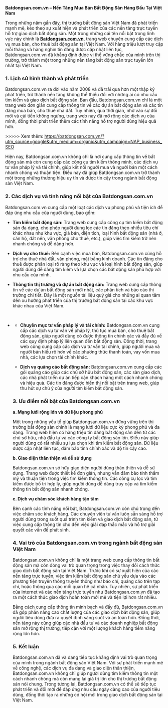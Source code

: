 <p><strong>Batdongsan.com.vn &ndash; Nền Tảng Mua B&aacute;n Bất Động Sản H&agrave;ng Đầu Tại Việt Nam</strong></p>
<p>Trong những năm gần đ&acirc;y, thị trường bất động sản Việt Nam đ&atilde; ph&aacute;t triển mạnh mẽ, k&eacute;o theo sự xuất hiện v&agrave; ph&aacute;t triển của c&aacute;c nền tảng trực tuyến hỗ trợ giao dịch bất động sản. Một trong những c&aacute;i t&ecirc;n nổi bật trong lĩnh vực n&agrave;y ch&iacute;nh l&agrave; <a href="https://batdongsan.com.vn/?utm_source=google&amp;utm_medium=organic&amp;utm_campaign=NAP_business_SEO								"><strong>Batdongsan.com.vn</strong>,</a> trang web chuy&ecirc;n cung cấp c&aacute;c dịch vụ mua b&aacute;n, cho thu&ecirc; bất động sản tại Việt Nam. Với h&agrave;ng triệu lượt truy cập mỗi th&aacute;ng v&agrave; h&agrave;ng ngh&igrave;n tin đăng được cập nhật li&ecirc;n tục, Batdongsan.com.vn đ&atilde; khẳng định được vị thế vững chắc của m&igrave;nh tr&ecirc;n thị trường, trở th&agrave;nh một trong những nền tảng bất động sản trực tuyến lớn nhất tại Việt Nam.</p>
<h3>1. <strong>Lịch sử h&igrave;nh th&agrave;nh v&agrave; ph&aacute;t triển</strong></h3>
<p>Batdongsan.com.vn ra đời v&agrave;o năm 2008 v&agrave; đ&atilde; trải qua hơn một thập kỷ ph&aacute;t triển, trở th&agrave;nh nền tảng kh&ocirc;ng thể thiếu đối với những ai c&oacute; nhu cầu t&igrave;m kiếm v&agrave; giao dịch bất động sản. Ban đầu, Batdongsan.com.vn chỉ l&agrave; một trang web đơn giản cung cấp th&ocirc;ng tin về c&aacute;c dự &aacute;n bất động sản v&agrave; c&aacute;c tin đăng mua b&aacute;n, cho thu&ecirc; nh&agrave; đất. Tuy nhi&ecirc;n, qua thời gian, nhờ v&agrave;o sự đổi mới v&agrave; cải tiến kh&ocirc;ng ngừng, trang web n&agrave;y đ&atilde; mở rộng c&aacute;c dịch vụ của m&igrave;nh, đồng thời ph&aacute;t triển th&ecirc;m c&aacute;c t&iacute;nh năng hỗ trợ người d&ugrave;ng hiệu quả hơn.</p>
<p>&gt;&gt;&gt;&gt;&gt; Xem th&ecirc;m:&nbsp;<a href="https://batdongsan.com.vn/?utm_source=google&amp;utm_medium=organic&amp;utm_campaign=NAP_business_SEO ">https://batdongsan.com.vn/?utm_source=google&amp;utm_medium=organic&amp;utm_campaign=NAP_business_SEO </a></p>
<p>Hiện nay, Batdongsan.com.vn kh&ocirc;ng chỉ l&agrave; nơi cung cấp th&ocirc;ng tin về bất động sản m&agrave; c&ograve;n cung cấp c&aacute;c c&ocirc;ng cụ t&igrave;m kiếm th&ocirc;ng minh, c&aacute;c dịch vụ tư vấn ph&aacute;p l&yacute; v&agrave; t&agrave;i ch&iacute;nh, gi&uacute;p kết nối người mua v&agrave; người b&aacute;n một c&aacute;ch nhanh ch&oacute;ng v&agrave; thuận tiện. Điều n&agrave;y đ&atilde; gi&uacute;p Batdongsan.com.vn trở th&agrave;nh một trong những thương hiệu uy t&iacute;n v&agrave; được tin cậy trong ng&agrave;nh bất động sản Việt Nam.</p>
<h3>2. <strong>C&aacute;c dịch vụ v&agrave; t&iacute;nh năng nổi bật của Batdongsan.com.vn</strong></h3>
<p>Batdongsan.com.vn cung cấp một loạt c&aacute;c dịch vụ phong ph&uacute; v&agrave; tiện &iacute;ch để đ&aacute;p ứng nhu cầu của người d&ugrave;ng, bao gồm:</p>
<ul>
<li>
<p><strong>T&igrave;m kiếm bất động sản:</strong> Trang web cung cấp c&ocirc;ng cụ t&igrave;m kiếm bất động sản đa dạng, cho ph&eacute;p người d&ugrave;ng lọc c&aacute;c tin đăng theo nhiều ti&ecirc;u ch&iacute; kh&aacute;c nhau như khu vực, gi&aacute; b&aacute;n, diện t&iacute;ch, loại h&igrave;nh bất động sản (nh&agrave; ở, căn hộ, đất nền, văn ph&ograve;ng cho thu&ecirc;, etc.), gi&uacute;p việc t&igrave;m kiếm trở n&ecirc;n nhanh ch&oacute;ng v&agrave; dễ d&agrave;ng hơn.</p>
</li>
<li>
<p><strong>Dịch vụ cho thu&ecirc;:</strong> B&ecirc;n cạnh việc mua b&aacute;n, Batdongsan.com.vn cũng hỗ trợ cho thu&ecirc; nh&agrave; đất, văn ph&ograve;ng, mặt bằng kinh doanh. C&aacute;c tin đăng cho thu&ecirc; được ph&acirc;n loại r&otilde; r&agrave;ng theo khu vực v&agrave; loại h&igrave;nh bất động sản, gi&uacute;p người d&ugrave;ng dễ d&agrave;ng t&igrave;m kiếm v&agrave; lựa chọn c&aacute;c bất động sản ph&ugrave; hợp với nhu cầu của m&igrave;nh.</p>
</li>
<li>
<p><strong>Th&ocirc;ng tin thị trường v&agrave; dự &aacute;n bất động sản:</strong> Trang web cung cấp th&ocirc;ng tin về c&aacute;c dự &aacute;n bất động sản mới nhất, c&aacute;c ph&acirc;n t&iacute;ch v&agrave; b&aacute;o c&aacute;o thị trường chi tiết. Đ&acirc;y l&agrave; một nguồn t&agrave;i liệu qu&yacute; gi&aacute; cho những ai quan t&acirc;m đến xu hướng ph&aacute;t triển của thị trường bất động sản tại c&aacute;c khu vực kh&aacute;c nhau của Việt Nam.</p>
<p>&nbsp;</p>
</li>
<li>
<div class="flex-1 overflow-hidden @container/thread">
<div class="h-full">
<div class="react-scroll-to-bottom--css-cqmdt-79elbk h-full">
<div class="react-scroll-to-bottom--css-cqmdt-1n7m0yu">
<div class="flex flex-col text-sm md:pb-9">
<article class="w-full scroll-mb-[var(--thread-trailing-height,150px)] text-token-text-primary focus-visible:outline-2 focus-visible:outline-offset-[-4px]" dir="auto" data-testid="conversation-turn-3" data-scroll-anchor="true">
<div class="m-auto text-base py-[18px] px-3 md:px-4 w-full md:px-5 lg:px-4 xl:px-5">
<div class="mx-auto flex flex-1 gap-4 text-base md:gap-5 lg:gap-6 md:max-w-3xl">
<div class="group/conversation-turn relative flex w-full min-w-0 flex-col agent-turn">
<div class="flex-col gap-1 md:gap-3">
<div class="flex max-w-full flex-col flex-grow">
<div class="min-h-8 text-message flex w-full flex-col items-end gap-2 whitespace-normal break-words text-start [.text-message+&amp;]:mt-5" dir="auto" data-message-author-role="assistant" data-message-id="12e2c7fb-3b11-4ce2-a092-844646ad32b1" data-message-model-slug="gpt-4o-mini">
<div class="flex w-full flex-col gap-1 empty:hidden first:pt-[3px]">
<div class="markdown prose w-full break-words dark:prose-invert light">
<ul>
<li>
<p><strong>Chuy&ecirc;n mục tư vấn ph&aacute;p l&yacute; v&agrave; t&agrave;i ch&iacute;nh:</strong> Batdongsan.com.vn cung cấp c&aacute;c dịch vụ tư vấn về ph&aacute;p l&yacute;, thủ tục mua b&aacute;n, cho thu&ecirc; bất động sản, gi&uacute;p người d&ugrave;ng c&oacute; được th&ocirc;ng tin ch&iacute;nh x&aacute;c v&agrave; đầy đủ về c&aacute;c quy định ph&aacute;p l&yacute; li&ecirc;n quan đến bất động sản. Đồng thời, trang web cũng cung cấp c&aacute;c dịch vụ tư vấn t&agrave;i ch&iacute;nh, gi&uacute;p người mua v&agrave; người b&aacute;n hiểu r&otilde; hơn về c&aacute;c phương thức thanh to&aacute;n, vay vốn mua nh&agrave;, c&aacute;c lựa chọn t&agrave;i ch&iacute;nh kh&aacute;c.</p>
</li>
<li>
<p><strong>Dịch vụ quảng c&aacute;o bất động sản:</strong> Batdongsan.com.vn cung cấp c&aacute;c g&oacute;i quảng c&aacute;o gi&uacute;p c&aacute;c chủ sở hữu bất động sản, c&aacute;c s&agrave;n giao dịch, c&aacute;c nh&agrave; ph&aacute;t triển dự &aacute;n tiếp cận kh&aacute;ch h&agrave;ng một c&aacute;ch nhanh ch&oacute;ng v&agrave; hiệu quả. C&aacute;c tin đăng được hiển thị nổi bật tr&ecirc;n trang web, gi&uacute;p thu h&uacute;t sự ch&uacute; &yacute; của người t&igrave;m kiếm bất động sản.</p>
</li>
</ul>
<h3>3. <strong>Ưu điểm nổi bật của Batdongsan.com.vn</strong></h3>
<p><strong>a. Mạng lưới rộng lớn v&agrave; dữ liệu phong ph&uacute;</strong></p>
<p>Một trong những yếu tố gi&uacute;p Batdongsan.com.vn đứng vững tr&ecirc;n thị trường bất động sản ch&iacute;nh l&agrave; mạng lưới dữ liệu cực kỳ phong ph&uacute; v&agrave; đa dạng. Trang web hiện c&oacute; h&agrave;ng triệu tin đăng bất động sản đến từ c&aacute;c chủ sở hữu, nh&agrave; đầu tư v&agrave; c&aacute;c c&ocirc;ng ty bất động sản lớn. Điều n&agrave;y gi&uacute;p người d&ugrave;ng c&oacute; rất nhiều sự lựa chọn khi t&igrave;m kiếm bất động sản. Dữ liệu được cập nhật li&ecirc;n tục, đảm bảo t&iacute;nh ch&iacute;nh x&aacute;c v&agrave; độ tin cậy cao.</p>
<p><strong>b. Giao diện th&acirc;n thiện v&agrave; dễ sử dụng</strong></p>
<p>Batdongsan.com.vn sở hữu giao diện người d&ugrave;ng th&acirc;n thiện v&agrave; dễ sử dụng. Trang web được thiết kế đơn giản, nhưng vẫn đảm bảo t&iacute;nh thẩm mỹ v&agrave; thuận tiện trong việc t&igrave;m kiếm th&ocirc;ng tin. C&aacute;c c&ocirc;ng cụ lọc v&agrave; t&igrave;m kiếm được bố tr&iacute; hợp l&yacute;, gi&uacute;p người d&ugrave;ng dễ d&agrave;ng truy cập v&agrave; t&igrave;m kiếm th&ocirc;ng tin bất động sản nhanh ch&oacute;ng.</p>
<p><strong>c. Dịch vụ chăm s&oacute;c kh&aacute;ch h&agrave;ng tận t&acirc;m</strong></p>
<p>B&ecirc;n cạnh c&aacute;c t&iacute;nh năng nổi bật, Batdongsan.com.vn c&ograve;n ch&uacute; trọng đến việc chăm s&oacute;c kh&aacute;ch h&agrave;ng. C&aacute;c chuy&ecirc;n vi&ecirc;n tư vấn lu&ocirc;n sẵn s&agrave;ng hỗ trợ người d&ugrave;ng trong suốt qu&aacute; tr&igrave;nh t&igrave;m kiếm v&agrave; giao dịch bất động sản, từ việc cung cấp th&ocirc;ng tin cho đến việc giải đ&aacute;p thắc mắc v&agrave; hỗ trợ giải quyết c&aacute;c vấn đề ph&aacute;t sinh.</p>
<h3>4. <strong>Vai tr&ograve; của Batdongsan.com.vn trong ng&agrave;nh bất động sản Việt Nam</strong></h3>
<p>Batdongsan.com.vn kh&ocirc;ng chỉ l&agrave; một trang web cung cấp th&ocirc;ng tin bất động sản m&agrave; c&ograve;n đ&oacute;ng vai tr&ograve; quan trọng trong việc thay đổi c&aacute;ch thức giao dịch bất động sản tại Việt Nam. Trước khi c&oacute; sự xuất hiện của c&aacute;c nền tảng trực tuyến, việc t&igrave;m kiếm bất động sản chủ yếu dựa v&agrave;o c&aacute;c phương tiện truyền th&ocirc;ng truyền thống như b&aacute;o ch&iacute;, quảng c&aacute;o tr&ecirc;n tạp ch&iacute;, hoặc th&ocirc;ng qua c&aacute;c mối quan hệ c&aacute; nh&acirc;n. Tuy nhi&ecirc;n, sự ph&aacute;t triển của internet v&agrave; c&aacute;c nền tảng trực tuyến như Batdongsan.com.vn đ&atilde; tạo ra một c&aacute;ch thức giao dịch ho&agrave;n to&agrave;n mới mẻ v&agrave; tiện lợi hơn rất nhiều.</p>
<p>Bằng c&aacute;ch cung cấp th&ocirc;ng tin minh bạch v&agrave; đầy đủ, Batdongsan.com.vn đ&atilde; g&oacute;p phần n&acirc;ng cao chất lượng của c&aacute;c giao dịch bất động sản, gi&uacute;p người ti&ecirc;u d&ugrave;ng đưa ra quyết định s&aacute;ng suốt v&agrave; an to&agrave;n hơn. Đồng thời, nền tảng n&agrave;y cũng gi&uacute;p c&aacute;c nh&agrave; đầu tư v&agrave; c&aacute;c doanh nghiệp bất động sản mở rộng thị trường, tiếp cận với một lượng kh&aacute;ch h&agrave;ng tiềm năng rộng lớn hơn.</p>
<h3>5. <strong>Kết luận</strong></h3>
<p>Batdongsan.com.vn đ&atilde; v&agrave; đang tiếp tục khẳng định vai tr&ograve; quan trọng của m&igrave;nh trong ng&agrave;nh bất động sản Việt Nam. Với sự ph&aacute;t triển mạnh mẽ về c&ocirc;ng nghệ, c&aacute;c dịch vụ đa dạng v&agrave; giao diện th&acirc;n thiện, Batdongsan.com.vn kh&ocirc;ng chỉ gi&uacute;p người d&ugrave;ng t&igrave;m kiếm th&ocirc;ng tin một c&aacute;ch nhanh ch&oacute;ng m&agrave; c&ograve;n mang lại gi&aacute; trị lớn cho thị trường bất động sản n&oacute;i chung. Trong tương lai, Batdongsan.com.vn c&oacute; thể sẽ tiếp tục ph&aacute;t triển v&agrave; đổi mới để đ&aacute;p ứng nhu cầu ng&agrave;y c&agrave;ng cao của người ti&ecirc;u d&ugrave;ng, đồng thời tạo ra những cơ hội mới trong giao dịch bất động sản tại Việt Nam.</p>
</div>
</div>
</div>
</div>
<div class="mb-2 flex gap-3 empty:hidden -ml-2">&nbsp;</div>
</div>
</div>
</div>
</div>
</article>
</div>
</div>
</div>
</div>
</div>
<div class="md:pt-0 dark:border-white/20 md:border-transparent md:dark:border-transparent w-full">&nbsp;</div>
</li>
</ul>
